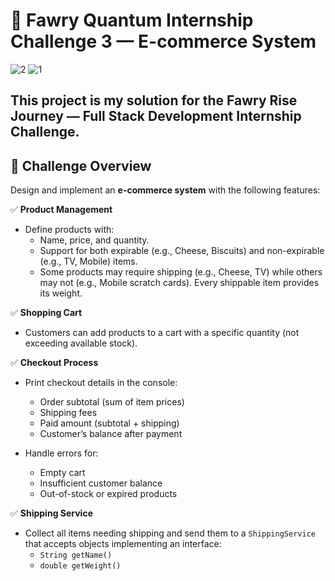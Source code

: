 # 🚀 Fawry Quantum Internship Challenge 3 — E-commerce System

![2](https://github.com/user-attachments/assets/0c28de22-3cc1-4665-808c-a07ee9fc1fae)
![1](https://github.com/user-attachments/assets/6c5dcb78-fab7-4887-b124-582d83624405)


This project is my solution for the **Fawry Rise Journey — Full Stack Development Internship Challenge**.
---

## 📌 Challenge Overview

Design and implement an **e-commerce system** with the following features:

✅ **Product Management**
- Define products with:
  - Name, price, and quantity.
  - Support for both expirable (e.g., Cheese, Biscuits) and non-expirable (e.g., TV, Mobile) items.
  - Some products may require shipping (e.g., Cheese, TV) while others may not (e.g., Mobile scratch cards). Every shippable item provides its weight.

✅ **Shopping Cart**
- Customers can add products to a cart with a specific quantity (not exceeding available stock).

✅ **Checkout Process**
- Print checkout details in the console:
  - Order subtotal (sum of item prices)
  - Shipping fees
  - Paid amount (subtotal + shipping)
  - Customer’s balance after payment

- Handle errors for:
  - Empty cart
  - Insufficient customer balance
  - Out-of-stock or expired products

✅ **Shipping Service**
- Collect all items needing shipping and send them to a `ShippingService` that accepts objects implementing an interface:
  - `String getName()`
  - `double getWeight()`


